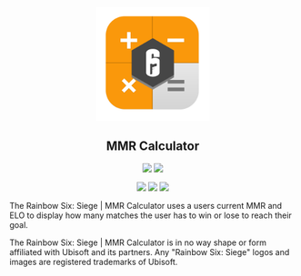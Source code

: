 
<p align="center">
  <img src="home/images/mmrcalculator-icon.png" width="200"/>
  <h2 align="center">MMR Calculator</h3>
  <p align="center">
    <img src="https://img.shields.io/github/release/austinleath/mmrcalculator.svg" />
    <img src="https://img.shields.io/david/austinleath/mmrcalculator.svg" />
  </p>
  <p align="center">
    <img src="https://img.shields.io/github/downloads/AustinLeath/mmrcalculator/total.svg" />
    <img src="https://img.shields.io/github/license/austinleath/mmrcalculator.svg" />
    <img src="http://hits.dwyl.io/austinleath/mmrcalculator.svg" />
  </p>
</p>

The Rainbow Six: Siege | MMR Calculator uses a users current MMR and ELO to display how many matches the user has to win or lose to reach their goal.

The Rainbow Six: Siege | MMR Calculator is in no way shape or form affiliated with Ubisoft and its partners. Any "Rainbow Six: Siege" logos and images are registered trademarks of Ubisoft.
